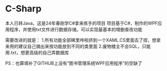 # C-Sharp
本人已转Java，这是24年春刚学C#拿来练手的项目
项目基于C#，制作的WPF应用程序，并使用txt文件进行数据存储。可以实现最基本的增删查改功能

需要改进的就是：
1.所有功能全部稀里哗啦挤到一个XAML.CS里面去了捏，想拿来用的建议自己摘出来按功能放到不同的类里面
2.废物楼主不会SQL，只能用.txt，想更高级的自己弄数据库

PS：也算填补了GITHUB上没有“图书管理系统WPF应用程序”的空缺了
